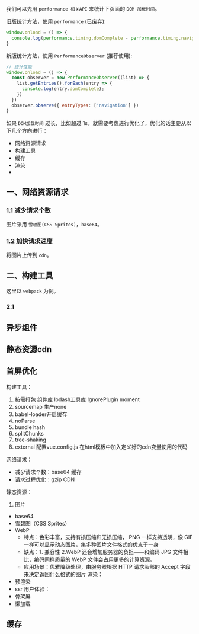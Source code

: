 我们可以先用 `performance 相关API` 来统计下页面的 `DOM 加载时间`。

旧版统计方法，使用 `performance` (已废弃):
```js
window.onload = () => {
  console.log(performance.timing.domComplete - performance.timing.navigationStart);
}
```

新版统计方法，使用 `PerformanceObserver` (推荐使用):

```js
// 统计性能
window.onload = () => {
  const observer = new PerformanceObserver((list) => {
    list.getEntries().forEach(entry => {
      console.log(entry.domComplete);
    })
  })
  observer.observe({ entryTypes: ['navigation'] })
}
```

如果 `DOM加载时间` 过长，比如超过 1s，就需要考虑进行优化了，优化的话主要从以下几个方向进行：
- 网络资源请求
- 构建工具
- 缓存
- 渲染
- 

## 一、网络资源请求
### 1.1 减少请求个数
图片采用 `雪碧图(CSS Sprites)`，`base64`。

### 1.2 加快请求速度
将图片上传到 `cdn`。

## 二、构建工具
这里以 `webpack` 为例。
### 2.1 

## 异步组件

## 静态资源cdn

## 首屏优化
构建工具：
1. 按需打包 组件库 lodash工具库 IgnorePlugin moment
2. sourcemap 生产none
3. babel-loader开启缓存
4. noParse
5. bundle hash
6. splitChunks
7. tree-shaking
8. external 配置vue.config.js  在html模板中加入定义好的cdn变量使用的代码

网络请求：
- 减少请求个数：base64 缓存
- 请求过程优化：gzip CDN

静态资源：
1. 图片 
  - base64 
  - 雪碧图（CSS Sprites） 
  - WebP
    - 特点：色彩丰富，支持有损压缩和无损压缩， PNG 一样支持透明，像 GIF 一样可以显示动态图片，集多种图片文件格式的优点于一身
    - 缺点：1. 兼容性 2.WebP 还会增加服务器的负担——和编码 JPG 文件相比，编码同样质量的 WebP 文件会占用更多的计算资源。
    - 应用场景：优雅降级处理，由服务器根据 HTTP 请求头部的 Accept 字段来决定返回什么格式的图片
渲染：
- 预渲染
- ssr
用户体验：
- 骨架屏
- 懒加载

## 缓存
